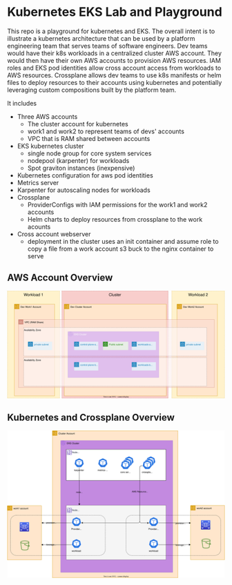 # Kubernetes EKS Lab and Playground

This repo is a playground for kubernetes and EKS. The overall intent is to
illustrate a kubernetes architecture that can be used by a platform engineering
team that serves teams of software engineers. Dev teams would have their k8s
workloads in a centralized cluster AWS account. They would then have their own
AWS accounts to provision AWS resources. IAM roles and EKS pod identities allow
cross account access from workloads to AWS resources. Crossplane allows dev
teams to use k8s manifests or helm files to deploy resources to their accounts
using kubernetes and potentially leveraging custom compositions built by the
platform team.

It includes

- Three AWS accounts
  - The cluster account for kubernetes
  - work1 and work2 to represent teams of devs' accounts
  - VPC that is RAM shared between accounts
- EKS kubernetes cluster
  - single node group for core system services
  - nodepool (karpenter) for workloads
  - Spot graviton instances (inexpensive)
- Kubernetes configuration for aws pod identities
- Metrics server
- Karpenter for autoscaling nodes for workloads
- Crossplane
  - ProviderConfigs with IAM permissions for the work1 and work2 accounts
  - Helm charts to deploy resources from crossplane to the work acounts
- Cross account webserver
  - deployment in the cluster uses an init container and assume role to copy a file from a work account s3 buck to the nginx container to serve

## AWS Account Overview

![arch1](architecture1.drawio.svg)

## Kubernetes and Crossplane Overview

![arch2](architecture2.drawio.svg)
